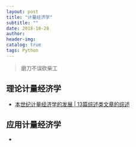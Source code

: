 ```yaml
---
layout: post
title: "计量经济学"
subtitle: ""
date: 2018-10-28
author: 
header-img:
catalog: true
tags: Python
---
```


> 磨刀不误砍柴工

## 理论计量经济学

 - [本世纪计量经济学的发展 | 13篇综述类文章的综述](https://zhuanlan.zhihu.com/p/36599577)

## 应用计量经济学

 - 
 
 
